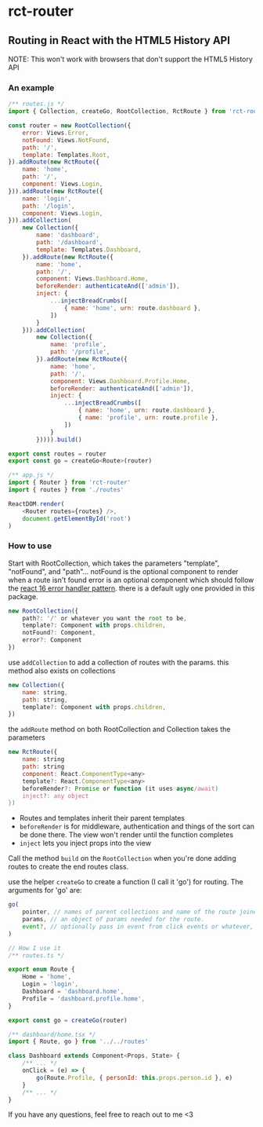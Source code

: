 # rct-router
## Routing in React with the HTML5 History API
NOTE: This won't work with browsers that don't support the HTML5 History API

### An example
```js
/** routes.js */
import { Collection, createGo, RootCollection, RctRoute } from 'rct-router'

const router = new RootCollection({
    error: Views.Error,
    notFound: Views.NotFound,
    path: '/',
    template: Templates.Root,
}).addRoute(new RctRoute({
    name: 'home',
    path: '/',
    component: Views.Login,
})).addRoute(new RctRoute({
    name: 'login',
    path: '/login',
    component: Views.Login,
})).addCollection(
    new Collection({
        name: 'dashboard',
        path: '/dashboard',
        template: Templates.Dashboard,
    }).addRoute(new RctRoute({
        name: 'home',
        path: '/',
        component: Views.Dashboard.Home,
        beforeRender: authenticateAnd(['admin']),
        inject: {
            ...injectBreadCrumbs([
                { name: 'home', urn: route.dashboard },
            ])
        }
    })).addCollection(
        new Collection({
            name: 'profile',
            path: '/profile',
        }).addRoute(new RctRoute({
            name: 'home',
            path: '/',
            component: Views.Dashboard.Profile.Home,
            beforeRender: authenticateAnd(['admin']),
            inject: {
                ...injectBreadCrumbs([
                    { name: 'home', urn: route.dashboard },
                    { name: 'profile', urn: route.profile },
                ])
            }
        })))).build()

export const routes = router
export const go = createGo<Route>(router)

/** app.js */
import { Router } from 'rct-router'
import { routes } from './routes'

ReactDOM.render(
    <Router routes={routes} />,
    document.getElementById('root')
)
```

### How to use
Start with RootCollection, which takes the parameters "template", "notFound", and "path"... notFound is the optional component to render when a route isn't found
error is an optional component which should follow the [react 16 error handler pattern](https://reactjs.org/blog/2017/07/26/error-handling-in-react-16.html).
there is a default ugly one provided in this package.
```js
new RootCollection({
    path?: '/' or whatever you want the root to be,
    template?: Component with props.children,
    notFound?: Component,
    error?: Component
})
```
use `addCollection` to add a collection of routes with the params. this method also exists on collections
```js
new Collection({
    name: string,
    path: string,
    template?: Component with props.children,
})
```
the `addRoute` method on both RootCollection and Collection takes the parameters
```js
new RctRoute({
    name: string
    path: string
    component: React.ComponentType<any>
    template?: React.ComponentType<any>
    beforeRender?: Promise or function (it uses async/await)
    inject?: any object
})
```
* Routes and templates inherit their parent templates
* `beforeRender` is for middleware, authentication and things of the sort can be done there. The view won't render until the function completes
* `inject` lets you inject props into the view

Call the method `build` on the `RootCollection` when you're done adding routes to create the end routes class.

use the helper `createGo` to create a function (I call it 'go') for routing. The arguments for 'go' are:
```js
go(
    pointer, // names of parent collections and name of the route joined with periods,
    params, // an object of params needed for the route.
    event?, // optionally pass in event from click events or whatever, and it will call preventDefault for you
)

// How I use it
/** routes.ts */

export enum Route {
    Home = 'home',
    Login = 'login',
    Dashboard = 'dashboard.home',
    Profile = 'dashboard.profile.home',
}

export const go = createGo(router)

/** dashboard/home.tsx */
import { Route, go } from '../../routes'

class Dashboard extends Component<Props, State> {
    /** ... */
    onClick = (e) => {
        go(Route.Profile, { personId: this.props.person.id }, e)
    }
    /** ... */
}
```

If you have any questions, feel free to reach out to me <3
